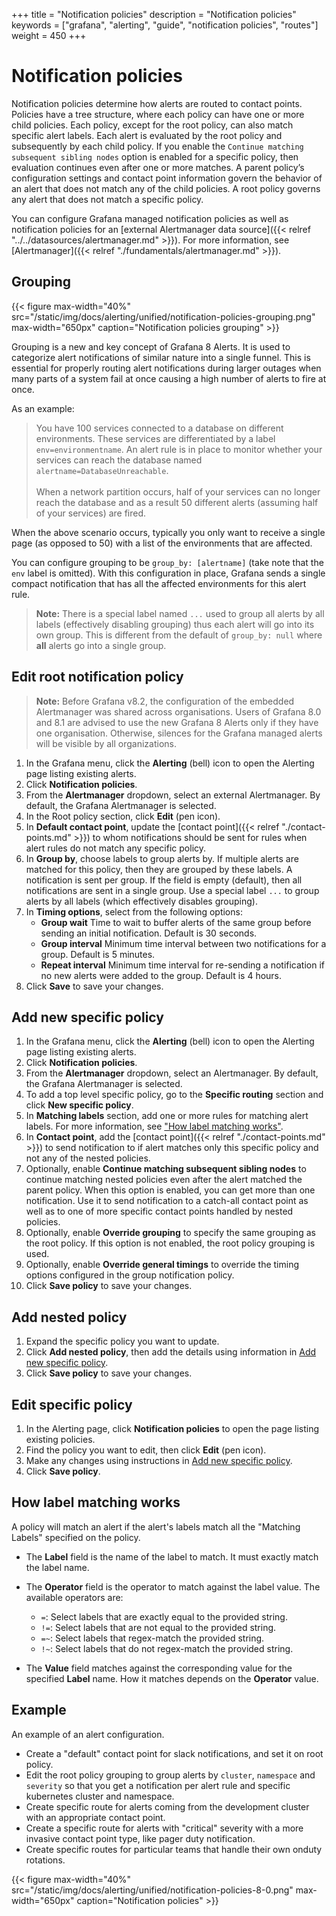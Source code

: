 +++
title = "Notification policies"
description = "Notification policies"
keywords = ["grafana", "alerting", "guide", "notification policies", "routes"]
weight = 450
+++

# Notification policies

Notification policies determine how alerts are routed to contact points. Policies have a tree structure, where each policy can have one or more child policies. Each policy, except for the root policy, can also match specific alert labels. Each alert is evaluated by the root policy and subsequently by each child policy. If you enable the `Continue matching subsequent sibling nodes` option is enabled for a specific policy, then evaluation continues even after one or more matches. A parent policy’s configuration settings and contact point information govern the behavior of an alert that does not match any of the child policies. A root policy governs any alert that does not match a specific policy.

You can configure Grafana managed notification policies as well as notification policies for an [external Alertmanager data source]({{< relref "../../datasources/alertmanager.md" >}}). For more information, see [Alertmanager]({{< relref "./fundamentals/alertmanager.md" >}}).

## Grouping

{{< figure max-width="40%" src="/static/img/docs/alerting/unified/notification-policies-grouping.png" max-width="650px" caption="Notification policies grouping" >}}

Grouping is a new and key concept of Grafana 8 Alerts. It is used to categorize alert notifications of similar nature into a single funnel. This is essential for properly routing alert notifications during larger outages when many parts of a system fail at once causing a high number of alerts to fire at once.

As an example:

> You have 100 services connected to a database on different environments. These services are differentiated by a label `env=environmentname`. An alert rule is in place to monitor whether your services can reach the database named `alertname=DatabaseUnreachable`. </br></br>
> When a network partition occurs, half of your services can no longer reach the database and as a result 50 different alerts (assuming half of your services) are fired.

When the above scenario occurs, typically you only want to receive a single page (as opposed to 50) with a list of the environments that are affected.

You can configure grouping to be `group_by: [alertname]` (take note that the `env` label is omitted). With this configuration in place, Grafana sends a single compact notification that has all the affected environments for this alert rule.

> **Note:** There is a special label named `...` used to group all alerts by all labels (effectively disabling grouping) thus each alert will go into its own group. This is different from the default of `group_by: null` where **all** alerts go into a single group.

## Edit root notification policy

> **Note:** Before Grafana v8.2, the configuration of the embedded Alertmanager was shared across organisations. Users of Grafana 8.0 and 8.1 are advised to use the new Grafana 8 Alerts only if they have one organisation. Otherwise, silences for the Grafana managed alerts will be visible by all organizations.

1. In the Grafana menu, click the **Alerting** (bell) icon to open the Alerting page listing existing alerts.
1. Click **Notification policies**.
1. From the **Alertmanager** dropdown, select an external Alertmanager. By default, the Grafana Alertmanager is selected.
1. In the Root policy section, click **Edit** (pen icon).
1. In **Default contact point**, update the [contact point]({{< relref "./contact-points.md" >}}) to whom notifications should be sent for rules when alert rules do not match any specific policy.
1. In **Group by**, choose labels to group alerts by. If multiple alerts are matched for this policy, then they are grouped by these labels. A notification is sent per group. If the field is empty (default), then all notifications are sent in a single group. Use a special label `...` to group alerts by all labels (which effectively disables grouping).
1. In **Timing options**, select from the following options:
   - **Group wait** Time to wait to buffer alerts of the same group before sending an initial notification. Default is 30 seconds.
   - **Group interval** Minimum time interval between two notifications for a group. Default is 5 minutes.
   - **Repeat interval** Minimum time interval for re-sending a notification if no new alerts were added to the group. Default is 4 hours.
1. Click **Save** to save your changes.

## Add new specific policy

1. In the Grafana menu, click the **Alerting** (bell) icon to open the Alerting page listing existing alerts.
1. Click **Notification policies**.
1. From the **Alertmanager** dropdown, select an Alertmanager. By default, the Grafana Alertmanager is selected.
1. To add a top level specific policy, go to the **Specific routing** section and click **New specific policy**.
1. In **Matching labels** section, add one or more rules for matching alert labels. For more information, see ["How label matching works"](#how-label-matching-works).
1. In **Contact point**, add the [contact point]({{< relref "./contact-points.md" >}}) to send notification to if alert matches only this specific policy and not any of the nested policies.
1. Optionally, enable **Continue matching subsequent sibling nodes** to continue matching nested policies even after the alert matched the parent policy. When this option is enabled, you can get more than one notification. Use it to send notification to a catch-all contact point as well as to one of more specific contact points handled by nested policies.
1. Optionally, enable **Override grouping** to specify the same grouping as the root policy. If this option is not enabled, the root policy grouping is used.
1. Optionally, enable **Override general timings** to override the timing options configured in the group notification policy.
1. Click **Save policy** to save your changes.

## Add nested policy

1. Expand the specific policy you want to update.
1. Click **Add nested policy**, then add the details using information in [Add new specific policy](#add-new-specific-policy).
1. Click **Save policy** to save your changes.

## Edit specific policy

1. In the Alerting page, click **Notification policies** to open the page listing existing policies.
1. Find the policy you want to edit, then click **Edit** (pen icon).
1. Make any changes using instructions in [Add new specific policy](#add-new-specific-policy).
1. Click **Save policy**.

## How label matching works

A policy will match an alert if the alert's labels match all the "Matching Labels" specified on the policy.

- The **Label** field is the name of the label to match. It must exactly match the label name.
- The **Operator** field is the operator to match against the label value. The available operators are:

  - `=`: Select labels that are exactly equal to the provided string.
  - `!=`: Select labels that are not equal to the provided string.
  - `=~`: Select labels that regex-match the provided string.
  - `!~`: Select labels that do not regex-match the provided string.

- The **Value** field matches against the corresponding value for the specified **Label** name. How it matches depends on the **Operator** value.

## Example

An example of an alert configuration.

- Create a "default" contact point for slack notifications, and set it on root policy.
- Edit the root policy grouping to group alerts by `cluster`, `namespace` and `severity` so that you get a notification per alert rule and specific kubernetes cluster and namespace.
- Create specific route for alerts coming from the development cluster with an appropriate contact point.
- Create a specific route for alerts with "critical" severity with a more invasive contact point type, like pager duty notification.
- Create specific routes for particular teams that handle their own onduty rotations.

{{< figure max-width="40%" src="/static/img/docs/alerting/unified/notification-policies-8-0.png" max-width="650px" caption="Notification policies" >}}
